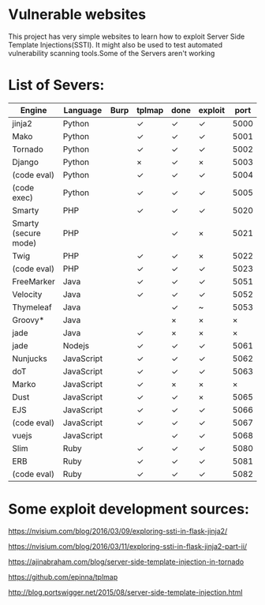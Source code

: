 
# Vulnerable websites
This project has very simple websites to learn how to exploit Server Side Template Injections(SSTI). It might also be used to test automated vulnerability scanning tools.Some of the Servers aren't working




# List of Severs:

| Engine              | Language   | Burp       | tplmap | done | exploit | port | tags                    |
| ---                 | ---        | ---        | ---    | ---  | ---    | ---  | ---                     | 
| jinja2              | Python     |            | ✓      | ✓    | ✓      | 5000 | {{%s}}                  |       
| Mako                | Python     |            | ✓      | ✓    | ✓      | 5001 | ${%s}                   |        
| Tornado             | Python     |            | ✓      | ✓    | ✓      | 5002 | {{%s}}                  |        
| Django              | Python     |            | ×      | ✓    | ×      | 5003 | {{ }}                   |        
| (code eval)         | Python     |            | ✓      | ✓    | ✓      | 5004 | na                      |        
| (code exec)         | Python     |            | ✓      | ✓    | ✓      | 5005 | na                      |       
| Smarty              | PHP        |            | ✓      | ✓    | ✓      | 5020 | {%s}                    |       
| Smarty (secure mode) | PHP        |            |        | ✓    | ×      | 5021 | {%s}                    |        
| Twig                | PHP        |            | ✓      | ✓    | ×      | 5022 | {{%s}}                  |       
| (code eval)         | PHP        |            | ✓      | ✓    | ✓      | 5023 | na                      |        
| FreeMarker          | Java       |            | ✓      | ✓    | ✓      | 5051 | <#%s > ${%s}            |        
| Velocity            | Java       |            | ✓      | ✓    | ✓      | 5052 | #set($x=1+1)${x}        |        
| Thymeleaf           | Java       |            |        | ✓    | ~      | 5053 | <p th:text="${%s}"></p> |      
| Groovy*             | Java       |            |        | ×    | ×      | ×    | ×                       |     
| jade                | Java       |            | ✓      | ×    | ×      | ×    | ×                       |     
| jade                | Nodejs     |            | ✓      | ✓    | ✓      | 5061 | #{%s}                   |     
| Nunjucks            | JavaScript |            | ✓      | ✓    | ✓      | 5062 | {{%s}}                  |      
| doT                 | JavaScript |            | ✓      | ✓    | ✓      | 5063 | {{=%s}}                 |    
| Marko               | JavaScript |            | ✓      | ×    | ×      | ×    | ×                       |    
| Dust                | JavaScript |            | ✓      | ✓    | ×      | 5065 | {#%s}or{%s}or{@%s}      |  
| EJS                 | JavaScript |            | ✓      | ✓    | ✓      | 5066 | <%= %>                  | 
| (code eval)         | JavaScript |            | ✓      | ✓    | ✓      | 5067 | na                      | 
| vuejs               | JavaScript |            |        | ✓    | ✓      | 5068 | {{%s}}                  | 
| Slim                | Ruby       |            | ✓      | ✓    | ✓      | 5080 | #{%s}                   | 
| ERB                 | Ruby       |            | ✓      | ✓    | ✓      | 5081 | <%=%s%>                 | 
| (code eval)         | Ruby       |            | ✓      | ✓    | ✓      | 5082 | na                      |   


# Some exploit development sources:
https://nvisium.com/blog/2016/03/09/exploring-ssti-in-flask-jinja2/

https://nvisium.com/blog/2016/03/11/exploring-ssti-in-flask-jinja2-part-ii/

https://ajinabraham.com/blog/server-side-template-injection-in-tornado

https://github.com/epinna/tplmap

http://blog.portswigger.net/2015/08/server-side-template-injection.html

